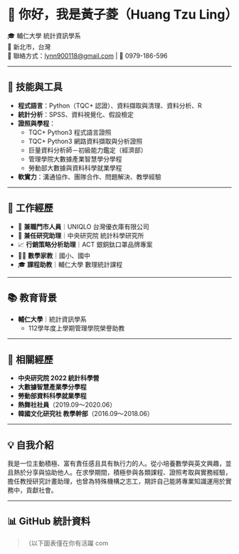 # 👋 你好，我是黃子菱（Huang Tzu Ling）

🎓 輔仁大學 統計資訊學系  
📍 新北市，台灣  
📧 聯絡方式：lynn900118@gmail.com | 📱 0979-186-596

---

## 🧰 技能與工具

- **程式語言**：Python（TQC+ 認證）、資料擷取與清理、資料分析、R
- **統計分析**：SPSS、資料視覺化、假設檢定
- **證照與學程**：
  - TQC+ Python3 程式語言證照
  - TQC+ Python3 網路資料擷取與分析證照
  - 巨量資料分析師－初級能力鑑定（經濟部）
  - 管理學院大數據產業智慧學分學程
  - 勞動部大數據與資料科學就業學程
- **軟實力**：溝通協作、團隊合作、問題解決、教學經驗

---

## 💼 工作經歷

- 🏬 **兼職門市人員**｜UNIQLO 台灣優衣庫有限公司  
- 🔬 **兼任研究助理**｜中央研究院 統計科學研究所  
- 📈 **行銷策略分析助理**｜ACT 銀銅鈦口罩品牌專案  
- 👩‍🏫 **數學家教**｜國小、國中  
- 🎓 **課程助教**｜輔仁大學 數理統計課程

---

## 📚 教育背景

- **輔仁大學**｜統計資訊學系  
  - 112學年度上學期管理學院榮譽助教

---

## 🧪 相關經歷

- **中央研究院 2022 統計科學營**
- **大數據智慧產業學分學程**
- **勞動部資料科學就業學程**
- **熱舞社社員**（2019.09～2020.06）
- **韓國文化研究社 教學幹部**（2016.09～2018.06）

---

## 💡 自我介紹

我是一位主動積極、富有責任感且具有執行力的人。從小培養數學與英文興趣，並且熱於分享與協助他人。在求學期間，積極參與各類課程、證照考取與實務經驗，擔任教授研究計畫助理，也曾為特殊機構之志工，期許自己能將專業知識運用於實務中，貢獻社會。

---

## 📊 GitHub 統計資料

>（以下圖表僅在你有活躍 com
